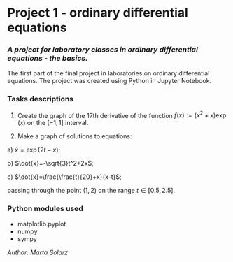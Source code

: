 # Project 1 - ordinary differential equations #
### *A project for laboratory classes in ordinary differential equations - the basics.* ###

The first part of the final project in laboratories on ordinary differential equations. 
The project was created using Python in Jupyter Notebook.

### Tasks descriptions ###

1. Create the graph of the 17th derivative of the function $f(x):=(x^2 + x)\exp(x)$ on the $[-1,1]$ interval.

2. Make a graph of solutions to equations:

a) $\dot{x}=\exp(2t-x)$;

b) $\dot{x}=-\sqrt{3}t^2+2x$;

c) $\dot{x}=\frac{\frac{t}{20}+x}{x-t}$;

passing through the point $(1,2)$ on the range $t\in[0.5, 2.5]$.

### Python modules used ###

* matplotlib.pyplot
* numpy
* sympy

*Author: Marta Solarz*
